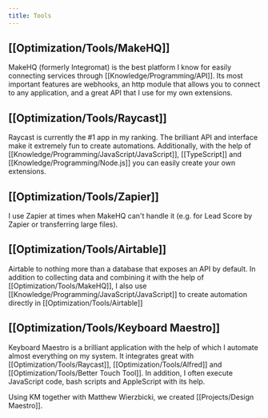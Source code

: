 ```yaml
---
title: Tools
---
```


## [[Optimization/Tools/MakeHQ]] 
MakeHQ (formerly Integromat) is the best platform I know for easily connecting services through [[Knowledge/Programming/API]]. Its most important features are webhooks, an http module that allows you to connect to any application, and a great API that I use for my own extensions.

## [[Optimization/Tools/Raycast]]
Raycast is currently the #1 app in my ranking. The brilliant API and interface make it extremely fun to create automations. Additionally, with the help of [[Knowledge/Programming/JavaScript/JavaScript]], [[TypeScript]] and [[Knowledge/Programming/Node.js]] you can easily create your own extensions.

## [[Optimization/Tools/Zapier]]
I use Zapier at times when MakeHQ can't handle it (e.g. for Lead Score by Zapier or transferring large files).

## [[Optimization/Tools/Airtable]]
Airtable to nothing more than a database that exposes an API by default. In addition to collecting data and combining it with the help of [[Optimization/Tools/MakeHQ]], I also use [[Knowledge/Programming/JavaScript/JavaScript]] to create automation directly in [[Optimization/Tools/Airtable]]

## [[Optimization/Tools/Keyboard Maestro]]
Keyboard Maestro is a brilliant application with the help of which I automate almost everything on my system. It integrates great with [[Optimization/Tools/Raycast]], [[Optimization/Tools/Alfred]] and [[Optimization/Tools/Better Touch Tool]]. In addition, I often execute JavaScript code, bash scripts and AppleScript with its help.

Using KM together with Matthew Wierzbicki, we created [[Projects/Design Maestro]].
